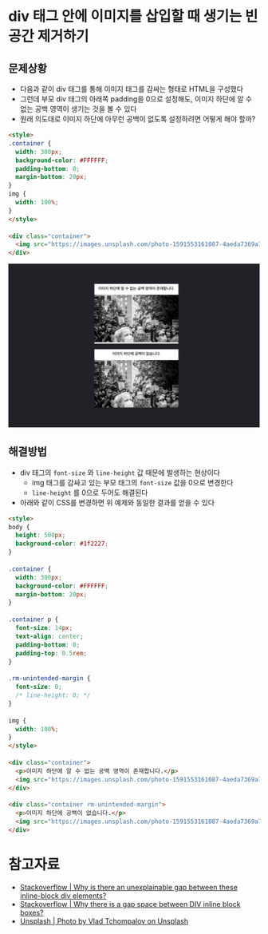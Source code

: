 # div 태그 안에 이미지를 삽입할 때 생기는 빈 공간 제거하기

## 문제상황

- 다음과 같이 div 태그를 통해 이미지 태그를 감싸는 형태로 HTML을 구성했다
- 그런데 부모 div 태그의 아래쪽 padding을 0으로 설정해도, 이미지 하단에 알 수 없는 공백 영역이 생기는 것을 볼 수 있다
- 원래 의도대로 이미지 하단에 아무런 공백이 없도록 설정하려면 어떻게 해야 할까?

```html
<style>
.container {
  width: 300px;
  background-color: #FFFFFF;
  padding-bottom: 0;
  margin-bottom: 20px;
}
img {
  width: 100%;
}
</style>

<div class="container">
  <img src="https://images.unsplash.com/photo-1591553161087-4aeda7369a7e?&w=640">
</div>
```

![image](fig/unintended_gap_inside_div.png)

## 해결방법

- div 태그의 `font-size` 와 `line-height` 값 때문에 발생하는 현상이다
    - img 태그를 감싸고 있는 부모 태그의 `font-size` 값을 0으로 변경한다
    - `line-height` 를 0으로 두어도 해결된다
- 아래와 같이 CSS를 변경하면 위 예제와 동일한 결과를 얻을 수 있다

```html
<style>
body {
  height: 500px;
  background-color: #1f2227;
}

.container {
  width: 300px;
  background-color: #FFFFFF;
  margin-bottom: 20px;
}

.container p {
  font-size: 14px;
  text-align: center;
  padding-bottom: 0;
  padding-top: 0.5rem;
}

.rm-unintended-margin {
  font-size: 0;
  /* line-height: 0; */
}

img {
  width: 100%;
}
</style>

<div class="container">
  <p>이미지 하단에 알 수 없는 공백 영역이 존재합니다.</p>
  <img src="https://images.unsplash.com/photo-1591553161087-4aeda7369a7e?&w=640">
</div>

<div class="container rm-unintended-margin">
  <p>이미지 하단에 공백이 없습니다.</p>
  <img src="https://images.unsplash.com/photo-1591553161087-4aeda7369a7e?&w=640">
</div>
```

# 참고자료

- [Stackoverflow | Why is there an unexplainable gap between these inline-block div elements?](https://stackoverflow.com/a/19038859)
- [Stackoverflow | Why there is a gap space between DIV inline block boxes?](https://stackoverflow.com/a/38635505)
- [Unsplash | Photo by Vlad Tchompalov on Unsplash](https://unsplash.com/photos/7vaXdyYp2dI)
